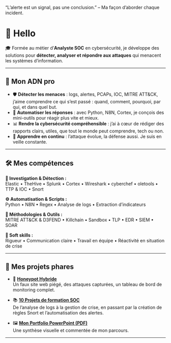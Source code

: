 “L’alerte est un signal, pas une conclusion.”
– Ma façon d’aborder chaque incident.


# 👋 Hello

🎓 Formée au métier d’**Analyste SOC** en cybersécurité, je développe des solutions pour **détecter, analyser et répondre aux attaques** qui menacent les systèmes d’information.

---

## 🧬 Mon ADN pro

- 🛡️ **Détecter les menaces** : logs, alertes, PCAPs, IOC, MITRE ATT&CK, j’aime comprendre ce qui s’est passé : quand, comment, pourquoi, par qui, et dans quel but.
- 🧠 **Automatiser les réponses** : avec Python, N8N, Cortex, je conçois des mini-outils pour réagir plus vite et mieux.
- 📊 **Rendre la cybersécurité compréhensible** : j’ai à cœur de rédiger des rapports clairs, utiles, que tout le monde peut comprendre, tech ou non.
- 🔄 **Apprendre en continu** : l’attaque évolue, la défense aussi. Je suis en veille constante.

---

## 🛠 Mes compétences

**🔎 Investigation & Détection :**  
Elastic • TheHive • Splunk • Cortex • Wireshark • cyberchef • oletools • TTP & IOC • Snort

**⚙️ Automatisation & Scripts :**  
Python • N8N • Regex • Analyse de logs • Extraction d’indicateurs

**🧰 Méthodologies & Outils :**  
MITRE ATT&CK & D3FEND • Killchain • Sandbox • TLP • EDR • SIEM • SOAR

**🎯 Soft skills :**  
Rigueur • Communication claire • Travail en équipe • Réactivité en situation de crise

---

## 🚀 Mes projets phares

- 🔐 **[Honeypot Hybride](https://github.com/NibiCyber/portfolio-NibiCyber/tree/main/projets_personnel_honeypot)**  
  Un faux site web piégé, des attaques capturées, un tableau de bord de monitoring complet.

- 📚 **[10 Projets de formation SOC](https://github.com/NibiCyber/portfolio-NibiCyber/tree/main/projets_formation)**  
  De l’analyse de logs à la gestion de crise, en passant par la création de règles Snort et l’automatisation des alertes.

- 🖼️ **[Mon Portfolio PowerPoint (PDF)](https://github.com/NibiCyber/portfolio-NibiCyber/blob/main/Marzouk_Anissa_Portfolio_1_01042025.pptx)**  
  Une synthèse visuelle et commentée de mon parcours.

---


